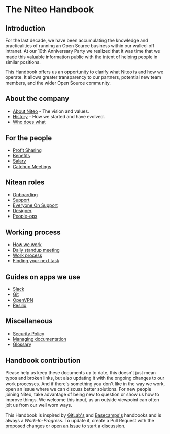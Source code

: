 # The Niteo Handbook

## Introduction

For the last decade, we have been accumulating the knowledge and practicalities of running an Open Source business within our walled-off intranet. At our 10th Anniversary Party we realized that it was time that we made this valuable information public with the intent of helping people in similar positions.

This Handbook offers us an opportunity to clarify what Niteo is and how we operate. It allows greater transparency to our partners, potential new team members, and the wider Open Source community.

## About the company

* [About Niteo](company/niteo.md) - The vision and values.
* [History](company/history.md) - How we started and have evolved.
* [Who does what](company/who-does-what.md)

## For the people
* [Profit Sharing](people/profit-sharing.md)
* [Benefits](people/benefits.md)
* [Salary](people/salary.md)
* [Catchup Meetings](people/catchup-meetings.md)

## Nitean roles
* [Onboarding](roles/onboarding.md)
* [Support](roles/support.md)
* [Everyone On Support](roles/everyone-on-support.md)
* [Designer](roles/designer.md)
* [People-ops](roles/people-ops.md)

## Working process
* [How we work](work-process/how-we-work.md)
* [Daily standup meeting](work-process/standup.md)
* [Work process](work-process/work-process.md)
* [Finding your next task](work-process/next-task.md)

## Guides on apps we use
* [Slack](apps-we-use/slack.md)
* [Git](apps-we-use/git.md)
* [OpenVPN](apps-we-use/openvpn.md)
* [Resilio](apps-we-use/resilio.md)

## Miscellaneous
* [Security Policy](company/security.md)
* [Managing documentation](company/managing-docs.md)
* [Glossary](glossary.md)


## Handbook contribution

Please help us keep these documents up to date, this doesn't just mean typos and broken links, but also updating it with the ongoing changes to our work processes. And if there's something you don't like in the way we work, open an Issue where we can discuss better solutions. For new people joining Niteo, take advantage of being new to question or show us how to improve things. We welcome this input, as an outside viewpoint can often jolt us from our well worn ways.

This Handbook is inspired by [GitLab's](https://about.gitlab.com/handbook/) and [Basecamps's](https://github.com/basecamp/handbook) handbooks and is always a *Work-In-Progress*. To update it, create a Pull Request with the proposed changes or [open an Issue](https://github.com/niteoweb/handbook/issues) to start a discussion.
